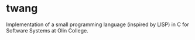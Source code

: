 # twang
Implementation of a small programming language (inspired by LISP) in C for Software Systems at Olin College.
